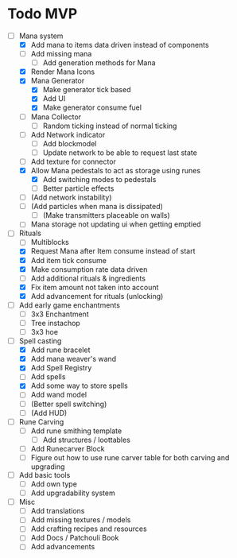 # Todo MVP
* [ ] Mana system
    * [X] Add mana to items data driven instead of components
    * [ ] Add missing mana
        * [ ] Add generation methods for Mana
    * [X] Render Mana Icons
    * [X] Mana Generator
        * [X] Make generator tick based
        * [X] Add UI
        * [X] Make generator consume fuel
    * [ ] Mana Collector
        * [ ] Random ticking instead of normal ticking
    * [ ] Add Network indicator
        * [ ] Add blockmodel
        * [ ] Update network to be able to request last state
    * [ ] Add texture for connector
    * [X] Allow Mana pedestals to act as storage using runes
      * [X] Add switching modes to pedestals
      * [ ] Better particle effects
  * [ ] (Add network instability)
  * [ ] (Add particles when mana is dissipated)
    * [ ] \(Make transmitters placeable on walls\) 
  * [ ] Mana storage not updating ui when getting emptied
* [ ] Rituals
    * [ ] Multiblocks
    * [X] Request Mana after Item consume instead of start
    * [X] Add item tick consume
    * [X] Make consumption rate data driven
    * [ ] Add additional rituals & ingredients
  * [X] Fix item amount not taken into account
  * [X] Add advancement for rituals (unlocking)
* [ ] Add early game enchantments
    * [ ] 3x3 Enchantment
    * [ ] Tree instachop
    * [ ] 3x3 hoe
* [ ] Spell casting
    * [X] Add rune bracelet
    * [X] Add mana weaver's wand
    * [X] Add Spell Registry
    * [ ] Add spells
    * [X] Add some way to store spells
    * [ ] Add wand model
    * [ ] (Better spell switching)
  * [ ] (Add HUD)
* [ ] Rune Carving
    * [ ] Add rune smithing template
        * [ ] Add structures / loottables
    * [ ] Add Runecarver Block
    * [ ] Figure out how to use rune carver table for both carving and upgrading
* [ ] Add basic tools
    * [ ] Add own type
    * [ ] Add upgradability system
* [ ] Misc
    * [ ] Add translations
    * [ ] Add missing textures / models
    * [ ] Add crafting recipes and resources
    * [ ] Add Docs / Patchouli Book
    * [ ] Add advancements

